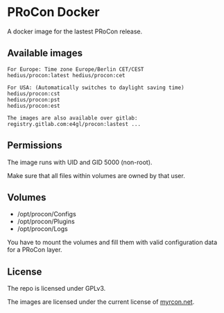 # PRoCon Docker

A docker image for the lastest PRoCon release.

## Available images
```
For Europe: Time zone Europe/Berlin CET/CEST
hedius/procon:latest hedius/procon:cet

For USA: (Automatically switches to daylight saving time)
hedius/procon:cst
hedius/procon:pst
hedius/procon:est

The images are also available over gitlab:
registry.gitlab.com:e4gl/procon:lastest ...
```

## Permissions
The image runs with UID and GID 5000 (non-root).

Make sure that all files within volumes are owned by that user.

## Volumes
* /opt/procon/Configs
* /opt/procon/Plugins
* /opt/procon/Logs

You have to mount the volumes and fill them with valid configuration data for a PRoCon layer.

## License
The repo is licensed under GPLv3.

The images are licensed under the current license of [myrcon.net](https://myrcon.net/files/file/29-procon-client/).
